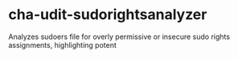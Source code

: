 # cha-udit-sudorightsanalyzer
Analyzes sudoers file for overly permissive or insecure sudo rights assignments, highlighting potent
